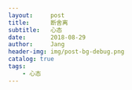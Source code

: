 ```yaml
---
layout:     post
title:      断舍离
subtitle:   心态
date:       2018-08-29
author:     Jang
header-img: img/post-bg-debug.png
catalog: true
tags:
    - 心态
---
```


